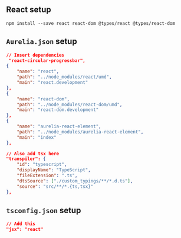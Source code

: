 ## React setup

`npm install --save react react-dom @types/react @types/react-dom`

## `Aurelia.json` setup

```json
// Insert dependencies
 "react-circular-progressbar",
{
    "name": "react",
    "path": "../node_modules/react/umd",
    "main": "react.development"
},
{
    "name": "react-dom",
    "path": "../node_modules/react-dom/umd",
    "main": "react-dom.development"
},
{
    "name": "aurelia-react-element",
    "path": "../node_modules/aurelia-react-element",
    "main": "index"
},

// Also add tsx here
"transpiler": {
    "id": "typescript",
    "displayName": "TypeScript",
    "fileExtension": ".ts",
    "dtsSource": ["./custom_typings/**/*.d.ts"],
    "source": "src/**/*.{ts,tsx}"
},
```

## `tsconfig.json` setup

```json
// Add this
"jsx": "react"
```
